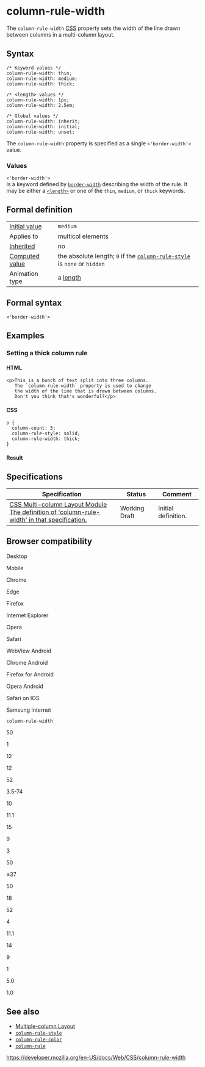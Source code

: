 # column-rule-width

The `column-rule-width` [CSS](https://developer.mozilla.org/en-US/docs/Web/CSS) property sets the width of the line drawn between columns in a multi-column layout.

## Syntax

    /* Keyword values */
    column-rule-width: thin;
    column-rule-width: medium;
    column-rule-width: thick;

    /* <length> values */
    column-rule-width: 1px;
    column-rule-width: 2.5em;

    /* Global values */
    column-rule-width: inherit;
    column-rule-width: initial;
    column-rule-width: unset;

The `column-rule-width` property is specified as a single `<'border-width'>` value.

### Values

`<'border-width'>`  
Is a keyword defined by [`border-width`](border-width) describing the width of the rule. It may be either a [`<length>`](length) or one of the `thin`, `medium`, or `thick` keywords.

## Formal definition

<table><tbody><tr class="odd"><td><a href="initial_value">Initial value</a></td><td><code>medium</code></td></tr><tr class="even"><td>Applies to</td><td>multicol elements</td></tr><tr class="odd"><td><a href="inheritance">Inherited</a></td><td>no</td></tr><tr class="even"><td><a href="computed_value">Computed value</a></td><td>the absolute length; <code>0</code> if the <a href="column-rule-style"><code>column-rule-style</code></a> is <code>none</code> or <code>hidden</code></td></tr><tr class="odd"><td>Animation type</td><td>a <a href="length#interpolation">length</a></td></tr></tbody></table>

## Formal syntax

    <'border-width'>

## Examples

### Setting a thick column rule

#### HTML

    <p>This is a bunch of text split into three columns.
       The `column-rule-width` property is used to change
       the width of the line that is drawn between columns.
       Don't you think that's wonderful?</p>

#### CSS

    p {
      column-count: 3;
      column-rule-style: solid;
      column-rule-width: thick;
    }

#### Result

## Specifications

<table><thead><tr class="header"><th>Specification</th><th>Status</th><th>Comment</th></tr></thead><tbody><tr class="odd"><td><a href="https://drafts.csswg.org/css-multicol-1/#crw">CSS Multi-column Layout Module<br />
<span class="small">The definition of 'column-rule-width' in that specification.</span></a></td><td><span class="spec-wd">Working Draft</span></td><td>Initial definition.</td></tr></tbody></table>

## Browser compatibility

Desktop

Mobile

Chrome

Edge

Firefox

Internet Explorer

Opera

Safari

WebView Android

Chrome Android

Firefox for Android

Opera Android

Safari on IOS

Samsung Internet

`column-rule-width`

50

1

12

12

52

3.5-74

10

11.1

15

9

3

50

≤37

50

18

52

4

11.1

14

9

1

5.0

1.0

## See also

- [Multiple-column Layout](https://developer.mozilla.org/en-US/docs/Learn/CSS/CSS_layout/Multiple-column_Layout)
- [`column-rule-style`](column-rule-style)
- [`column-rule-color`](column-rule-color)
- [`column-rule`](column-rule)

<a href="https://developer.mozilla.org/en-US/docs/Web/CSS/column-rule-width" class="_attribution-link">https://developer.mozilla.org/en-US/docs/Web/CSS/column-rule-width</a>

